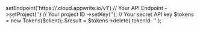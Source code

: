 <?php

use Appwrite\Client;
use Appwrite\Services\Tokens;

$client = (new Client())
    ->setEndpoint('https://<REGION>.cloud.appwrite.io/v1') // Your API Endpoint
    ->setProject('<YOUR_PROJECT_ID>') // Your project ID
    ->setKey('<YOUR_API_KEY>'); // Your secret API key

$tokens = new Tokens($client);

$result = $tokens->delete(
    tokenId: '<TOKEN_ID>'
);
